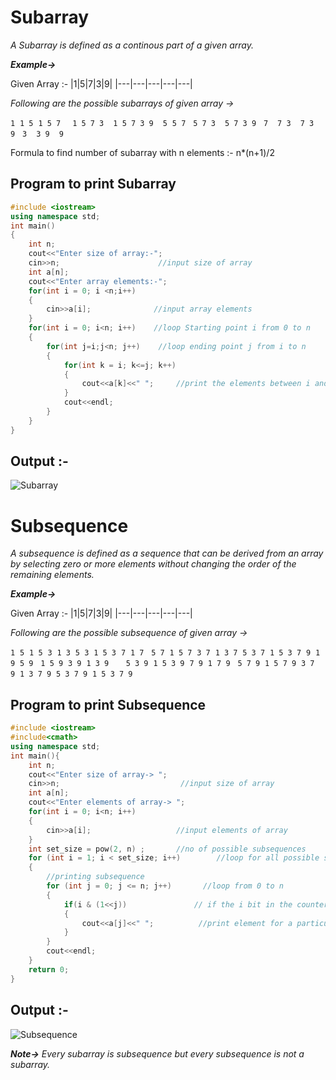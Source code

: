 # Subarray 
*A Subarray is defined as a continous part of a given array.*

***Example->***

Given Array :- 
|1|5|7|3|9|
|---|---|---|---|---|
 
*Following are the possible subarrays of given array ->*

`1`&nbsp;&nbsp;`1 5`&nbsp;&nbsp;`1 5 7 ` &nbsp;&nbsp;`1 5 7 3 `&nbsp;&nbsp;`1 5 7 3 9 `&nbsp;&nbsp;`5`&nbsp;&nbsp;`5 7`&nbsp;&nbsp; `5 7 3 `&nbsp;&nbsp;`5 7 3 9`&nbsp;&nbsp; `7 `&nbsp;&nbsp;`7 3 `&nbsp;&nbsp;`7 3 9`&nbsp;&nbsp; `3 `&nbsp;&nbsp;`3 9 `&nbsp;&nbsp;`9 `

Formula to find number of subarray with n elements :- n*(n+1)/2

## Program to print Subarray
```cpp
#include <iostream>
using namespace std;
int main()
{
    int n;
    cout<<"Enter size of array:-";
    cin>>n;                      //input size of array
    int a[n];
    cout<<"Enter array elements:-";
    for(int i = 0; i <n;i++)
    {
        cin>>a[i];              //input array elements
    }
    for(int i = 0; i<n; i++)    //loop Starting point i from 0 to n
    {
        for(int j=i;j<n; j++)    //loop ending point j from i to n
        {
            for(int k = i; k<=j; k++)
            {
                cout<<a[k]<<" ";     //print the elements between i and j 
            }
            cout<<endl;
        }
    }
}
```
## Output :-
![Subarray](https://user-images.githubusercontent.com/70843941/140601332-79d716b9-1910-4d1a-9117-1c1dd0388c73.png)

# Subsequence
*A subsequence is defined as a sequence that can be derived from an array by selecting zero or more elements without changing the order of the remaining elements.*

***Example->***

Given Array :- 
|1|5|7|3|9|
|---|---|---|---|---|

*Following are the possible subsequence of given array ->*

`1`&nbsp;&nbsp;`5`&nbsp;&nbsp;`1 5`&nbsp;&nbsp;`3`&nbsp;&nbsp;`1 3`&nbsp;&nbsp;`5 3`&nbsp;&nbsp;`1 5 3`&nbsp;&nbsp;`7`&nbsp;&nbsp;`1 7`&nbsp;&nbsp;
`5 7`&nbsp;&nbsp;`1 5 7`&nbsp;&nbsp;`3 7`&nbsp;&nbsp;`1 3 7`&nbsp;&nbsp;`5 3 7`&nbsp;&nbsp;`1 5 3 7`&nbsp;&nbsp;`9`&nbsp;&nbsp;`1 9`&nbsp;&nbsp;`5 9`&nbsp;&nbsp;
`1 5 9`&nbsp;&nbsp;`3 9`&nbsp;&nbsp;`1 3 9`&nbsp;&nbsp;&nbsp;&nbsp;&nbsp;&nbsp;
`5 3 9`&nbsp;&nbsp;`1 5 3 9`&nbsp;&nbsp;`7 9`&nbsp;&nbsp;`1 7 9`&nbsp;&nbsp;
`5 7 9`&nbsp;&nbsp;`1 5 7 9`&nbsp;&nbsp;`3 7 9`&nbsp;&nbsp;`1 3 7 9`&nbsp;&nbsp;`5 3 7 9`&nbsp;&nbsp;`1 5 3 7 9`

## Program to print Subsequence
```cpp
#include <iostream>
#include<cmath>
using namespace std;
int main(){
    int n;
    cout<<"Enter size of array-> ";
    cin>>n;                           //input size of array
    int a[n];
    cout<<"Enter elements of array-> ";
    for(int i = 0; i<n; i++)
    {
        cin>>a[i];                   //input elements of array
    }
    int set_size = pow(2, n) ;       //no of possible subsequences
    for (int i = 1; i < set_size; i++)        //loop for all possible subsequences
    {
        //printing subsequence
        for (int j = 0; j <= n; j++)       //loop from 0 to n 
        {
            if(i & (1<<j))               // if the i bit in the counter is set 
            {
                cout<<a[j]<<" ";          //print element for a particular subsequences.
            }
        }
        cout<<endl;
    }
    return 0;
}
```
## Output :-
![Subsequence](https://user-images.githubusercontent.com/70843941/140635880-4d485767-49b8-45bb-aa1b-f4ec06438e32.png)

***Note->***
*Every subarray is subsequence but every subsequence is not a subarray.*

